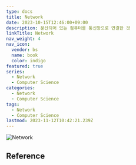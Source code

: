 ```yaml
---
type: docs
title: Network
date: 2023-10-15T12:46:00+09:00
description: 분산되어 있는 컴퓨터를 통신망으로 연결한 것
linkTitle: Network
nav_weight: 4
nav_icon:
  vendor: bs
  name: book
  color: indigo
featured: true
series:
  - Network
  - Computer Science
categories:
  - Network
  - Computer Science
tags:
  - Network
  - Computer Science
lastmod: 2023-11-12T10:42:21.239Z
---
```


![Network](/computer-science/nettopo.webp#center)

## Reference
